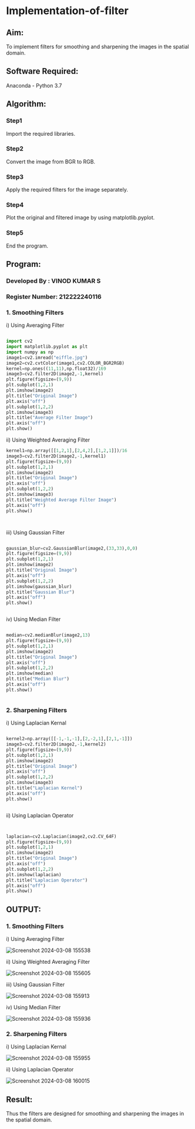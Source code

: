 # Implementation-of-filter
## Aim:
To implement filters for smoothing and sharpening the images in the spatial domain.

## Software Required:
Anaconda - Python 3.7

## Algorithm:
### Step1
Import the required libraries.


### Step2
Convert the image from BGR to RGB.


### Step3
Apply the required filters for the image separately.


### Step4
Plot the original and filtered image by using matplotlib.pyplot.


### Step5
End the program.


## Program:
### Developed By   : VINOD KUMAR S
### Register Number: 212222240116
### 1. Smoothing Filters

i) Using Averaging Filter
```Python

import cv2
import matplotlib.pyplot as plt
import numpy as np
image1=cv2.imread("eiffle.jpg")
image2=cv2.cvtColor(image1,cv2.COLOR_BGR2RGB)
kernel=np.ones((11,11),np.float32)/169
image3=cv2.filter2D(image2,-1,kernel)
plt.figure(figsize=(9,9))
plt.subplot(1,2,1)
plt.imshow(image2)
plt.title("Original Image")
plt.axis("off")
plt.subplot(1,2,2)
plt.imshow(image3)
plt.title("Average Filter Image")
plt.axis("off")
plt.show()

```
ii) Using Weighted Averaging Filter
```Python
kernel1=np.array([[1,2,1],[2,4,2],[1,2,1]])/16
image3=cv2.filter2D(image2,-1,kernel1)
plt.figure(figsize=(9,9))
plt.subplot(1,2,1)
plt.imshow(image2)
plt.title("Original Image")
plt.axis("off")
plt.subplot(1,2,2)
plt.imshow(image3)
plt.title("Weighted Average Filter Image")
plt.axis("off")
plt.show()




```
iii) Using Gaussian Filter
```Python

gaussian_blur=cv2.GaussianBlur(image2,(33,33),0,0)
plt.figure(figsize=(9,9))
plt.subplot(1,2,1)
plt.imshow(image2)
plt.title("Original Image")
plt.axis("off")
plt.subplot(1,2,2)
plt.imshow(gaussian_blur)
plt.title("Gaussian Blur")
plt.axis("off")
plt.show()



```

iv) Using Median Filter
```Python

median=cv2.medianBlur(image2,13)
plt.figure(figsize=(9,9))
plt.subplot(1,2,1)
plt.imshow(image2)
plt.title("Original Image")
plt.axis("off")
plt.subplot(1,2,2)
plt.imshow(median)
plt.title("Median Blur")
plt.axis("off")
plt.show()



```

### 2. Sharpening Filters
i) Using Laplacian Kernal
```Python

kernel2=np.array([[-1,-1,-1],[2,-2,1],[2,1,-1]])
image3=cv2.filter2D(image2,-1,kernel2)
plt.figure(figsize=(9,9))
plt.subplot(1,2,1)
plt.imshow(image2)
plt.title("Original Image")
plt.axis("off")
plt.subplot(1,2,2)
plt.imshow(image3)
plt.title("Laplacian Kernel")
plt.axis("off")
plt.show()



```
ii) Using Laplacian Operator
```Python


laplacian=cv2.Laplacian(image2,cv2.CV_64F)
plt.figure(figsize=(9,9))
plt.subplot(1,2,1)
plt.imshow(image2)
plt.title("Original Image")
plt.axis("off")
plt.subplot(1,2,2)
plt.imshow(laplacian)
plt.title("Laplacian Operator")
plt.axis("off")
plt.show()


```

## OUTPUT:
### 1. Smoothing Filters
i) Using Averaging Filter

![Screenshot 2024-03-08 155538](https://github.com/vinodkumar-s/Implementation-of-filter/assets/113497226/94067f2c-2d8e-4965-b54d-c0f3ded680c1)

ii) Using Weighted Averaging Filter

![Screenshot 2024-03-08 155605](https://github.com/vinodkumar-s/Implementation-of-filter/assets/113497226/c2533034-acc6-4131-91e8-49644c82dace)

iii) Using Gaussian Filter

![Screenshot 2024-03-08 155913](https://github.com/vinodkumar-s/Implementation-of-filter/assets/113497226/10cb7930-c2e1-433d-b7e1-020631b98f17)

iv) Using Median Filter

![Screenshot 2024-03-08 155936](https://github.com/vinodkumar-s/Implementation-of-filter/assets/113497226/dac8abfe-606b-4f7c-9e93-1a9ab0b0a965)


### 2. Sharpening Filters

i) Using Laplacian Kernal

![Screenshot 2024-03-08 155955](https://github.com/vinodkumar-s/Implementation-of-filter/assets/113497226/70e772fa-a2c5-46e7-b87f-2c3f56becb55)

ii) Using Laplacian Operator

![Screenshot 2024-03-08 160015](https://github.com/vinodkumar-s/Implementation-of-filter/assets/113497226/dcbc8a0c-ef89-44d2-837a-158b0e5ad966)

## Result:
Thus the filters are designed for smoothing and sharpening the images in the spatial domain.
